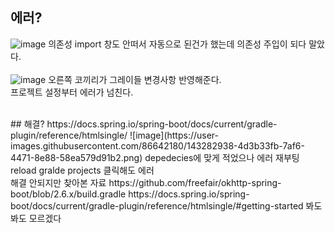 ## 에러?
![image](https://user-images.githubusercontent.com/86642180/143280736-fab813a5-ba3e-4020-afe6-9283b57ddebb.png)
의존성 import 창도 안떠서 자동으로 된건가 했는데
의존성 주입이 되다 말았다.  
<br>
![image](https://user-images.githubusercontent.com/86642180/143281244-318c3c07-64d8-40f0-a81b-e95cbce5bfa8.png)
오른쪽 코끼리가 그레이들 변경사항 반영해준다.  
프로젝트 설정부터 에러가 넘친다.  

<br>
## 해결?
https://docs.spring.io/spring-boot/docs/current/gradle-plugin/reference/htmlsingle/  
![image](https://user-images.githubusercontent.com/86642180/143282938-4d3b33fb-7af6-4471-8e88-58ea579d91b2.png)
depedecies에 맞게 적었으나 에러  
재부팅 reload gralde projects 클릭해도 에러  

<br>
해결 안되지만 찾아본 자료
https://github.com/freefair/okhttp-spring-boot/blob/2.6.x/build.gradle  
https://docs.spring.io/spring-boot/docs/current/gradle-plugin/reference/htmlsingle/#getting-started  
봐도봐도 모르겠다
